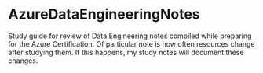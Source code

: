 # AzureDataEngineeringNotes
Study guide for review of Data Engineering notes compiled while preparing for the Azure Certification.  Of particular note is how often resources change after studying them.  If this happens, my study notes will document these changes.
